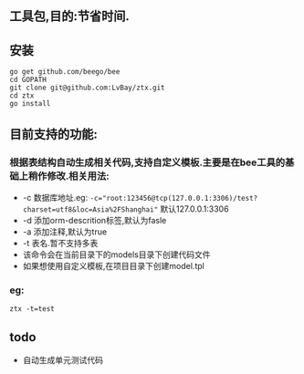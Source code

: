 ## 工具包,目的:节省时间.

## 安装
```
go get github.com/beego/bee
cd GOPATH
git clone git@github.com:LvBay/ztx.git
cd ztx
go install
```

## 目前支持的功能:

### 根据表结构自动生成相关代码,支持自定义模板.主要是在bee工具的基础上稍作修改.相关用法:

- -c 数据库地址.eg: ```-c="root:123456@tcp(127.0.0.1:3306)/test?charset=utf8&loc=Asia%2FShanghai"``` 默认127.0.0.1:3306
- -d 添加orm-descrition标签,默认为fasle
- -a 添加注释,默认为true
- -t 表名.暂不支持多表
- 该命令会在当前目录下的models目录下创建代码文件
- 如果想使用自定义模板,在项目目录下创建model.tpl

### eg:
```
ztx -t=test
```

## todo
- 自动生成单元测试代码
